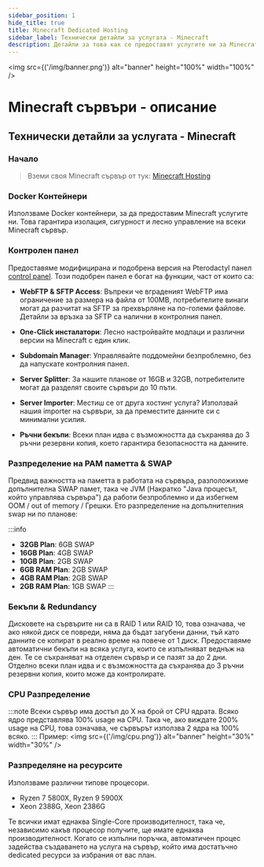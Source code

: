 ```yaml
---
sidebar_position: 1
hide_title: true
title: Minecraft Dedicated Hosting
sidebar_label: Технически детайли за услугата - Minecraft
description: Детайли за това как се предоставят услугите ни за Minecraft
---
```


<img src={('/img/banner.png')} alt="banner" height="100%" width="100%" />

<div class="text--center">
<h1>Minecraft сървъри - описание</h1>
</div>

## Технически детайли за услугата - Minecraft

### Начало
> Вземи своя Minecraft сървър от тук: [Minecraft Hosting](https://mazenhost.com/hosting)

### Docker Контейнери
Използваме Docker контейнери, за да предоставим Minecraft услугите ни. Това гарантира изолация, сигурност и лесно управление на всеки Minecraft сървър.

### Контролен панел
Предоставяме модифицирана и подобрена версия на Pterodactyl панел [control panel](https://panel.mazenhost.com).
Този подобрен панел е богат на функции, част от които са:

- **WebFTP & SFTP Access**: Въпреки че вграденият WebFTP има ограничение за размера на файла от 100MB, потребителите винаги могат да разчитат на SFTP за прехвърляне на по-големи файлове. Детайли за връзка за SFTP са налични в контролния панел.

- **One-Click инсталатори**: Лесно настройвайте модпаци и различни версии на Minecraft с един клик.

- **Subdomain Manager**: Управлявайте поддомейни безпроблемно, без да напускате контролния панел.

- **Server Splitter**: За нашите планове от 16GB и 32GB, потребителите могат да разделят своите сървъри до 10 пъти.

- **Server Importer**: Местиш се от друга хостинг услуга? Използвай нашия importer на сървъри, за да преместите данните си с минимални усилия.

- **Ръчни бекъпи**: Всеки план идва с възможността да съхранява до 3 ръчни резервни копия, което гарантира безопасността на данните.

### Разпределение на РАМ паметта & SWAP
Предвид важността на паметта в работата на сървъра, разположихме допълнителна SWAP памет, така че JVM (Накратко "Java процесът, който управлява сървъра")
да работи безпроблемно и да избегнем OOM / out of memory / Грешки. Ето разпределение на допълнителния swap ни по планове:

:::info
- **32GB Plan**: 6GB SWAP
- **16GB Plan**: 4GB SWAP
- **10GB Plan**: 2GB SWAP
- **6GB RAM Plan**: 2GB SWAP
- **4GB RAM Plan**: 2GB SWAP
- **2GB RAM Plan**: 1GB SWAP
:::

### Бекъпи & Redundancy
Дисковете на сървърите ни са в RAID 1 или RAID 10, това означава, че ако някой диск се повреди, няма да бъдат загубени данни, тъй като данните се копират в реално време на повече от 1 диск.
Предоставяме автоматични бекъпи на всяка услуга, които се изпълняват веднъж на ден. Те се съхраняват на отделен сървър и се пазят за до 2 дни. Отделно всеки план идва и с възможността да съхранява до 3 ръчни резервни копия, които може да контролирате.


### CPU Разпределение
:::note
Всеки сървър има достъп до X на брой от CPU ядрата. Всяко ядро представлява 100% usage на CPU. Така че, ако виждате 200% usage на CPU, това означава, че сървърът използва 2 ядра на 100% всяко.
:::
Пример:
<img src={('/img/cpu.png')} alt="banner" height="30%" width="30%" />

### Разпределяне на ресурсите

Използваме различни типове процесори. 

- Ryzen 7 5800X, Ryzen 9 5900X
- Xeon 2388G, Xeon 2386G

Те всички имат еднаква Single-Core производителност, така че, независимо какъв процесор получите, ще имате еднаква производителност.
Когато се изпълни поръчка, автоматичен процес задейства създаването на услуга на сървър, който има достатъчно dedicated ресурси за избрания от вас план.

